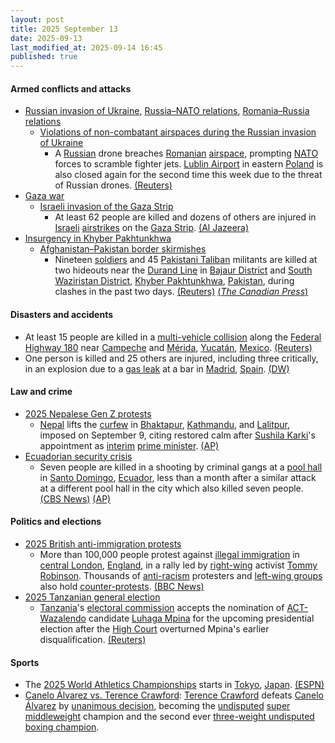 ```yaml
---
layout: post
title: 2025 September 13
date: 2025-09-13
last_modified_at: 2025-09-14 16:45
published: true
---
```



#### Armed conflicts and attacks

* [Russian invasion of Ukraine](https://en.wikipedia.org/wiki/Russian_invasion_of_Ukraine "Russian invasion of Ukraine"), [Russia–NATO relations](https://en.wikipedia.org/wiki/Russia%E2%80%93NATO_relations "Russia–NATO relations"), [Romania–Russia relations](https://en.wikipedia.org/wiki/Romania%E2%80%93Russia_relations "Romania–Russia relations")
  * [Violations of non-combatant airspaces during the Russian invasion of Ukraine](https://en.wikipedia.org/wiki/Violations_of_non-combatant_airspaces_during_the_Russian_invasion_of_Ukraine "Violations of non-combatant airspaces during the Russian invasion of Ukraine")
    * A [Russian](https://en.wikipedia.org/wiki/Russian_Armed_Forces "Russian Armed Forces") drone breaches [Romanian](https://en.wikipedia.org/wiki/Romania "Romania") [airspace](https://en.wikipedia.org/wiki/Airspace "Airspace"), prompting [NATO](https://en.wikipedia.org/wiki/NATO "NATO") forces to scramble fighter jets. [Lublin Airport](https://en.wikipedia.org/wiki/Lublin_Airport "Lublin Airport") in eastern [Poland](https://en.wikipedia.org/wiki/Poland "Poland") is also closed again for the second time this week due to the threat of Russian drones. [(Reuters)](https://www.reuters.com/world/drone-breaches-romanian-airspace-during-russian-attack-neighbouring-ukraine-2025-09-13/)
* [Gaza war](https://en.wikipedia.org/wiki/Gaza_war "Gaza war")
  * [Israeli invasion of the Gaza Strip](https://en.wikipedia.org/wiki/Israeli_invasion_of_the_Gaza_Strip "Israeli invasion of the Gaza Strip")
    * At least 62 people are killed and dozens of others are injured in [Israeli](https://en.wikipedia.org/wiki/Israel "Israel") [airstrikes](https://en.wikipedia.org/wiki/Airstrike "Airstrike") on the [Gaza Strip](https://en.wikipedia.org/wiki/Gaza_Strip "Gaza Strip"). [(Al Jazeera)](https://www.aljazeera.com/news/liveblog/2025/9/13/live-school-sheltering-displaced-palestinians-hit-by-israeli-strike)
* [Insurgency in Khyber Pakhtunkhwa](https://en.wikipedia.org/wiki/Insurgency_in_Khyber_Pakhtunkhwa "Insurgency in Khyber Pakhtunkhwa")
  * [Afghanistan–Pakistan border skirmishes](https://en.wikipedia.org/wiki/Afghanistan%E2%80%93Pakistan_clashes_%282024%E2%80%93present%29 "Afghanistan–Pakistan clashes (2024–present)")
    * Nineteen [soldiers](https://en.wikipedia.org/wiki/Pakistan_Army "Pakistan Army") and 45 [Pakistani Taliban](https://en.wikipedia.org/wiki/Pakistani_Taliban "Pakistani Taliban") militants are killed at two hideouts near the [Durand Line](https://en.wikipedia.org/wiki/Durand_Line "Durand Line") in [Bajaur District](https://en.wikipedia.org/wiki/Bajaur_District "Bajaur District") and [South Waziristan District](https://en.wikipedia.org/wiki/South_Waziristan_District "South Waziristan District"), [Khyber Pakhtunkhwa](https://en.wikipedia.org/wiki/Khyber_Pakhtunkhwa "Khyber Pakhtunkhwa"), [Pakistan](https://en.wikipedia.org/wiki/Pakistan "Pakistan"), during clashes in the past two days. [(Reuters)](https://www.reuters.com/world/asia-pacific/nineteen-pakistan-soldiers-killed-clashes-northwest-military-says-2025-09-13/) [(*The Canadian Press*)](https://www.msn.com/en-ca/news/world/pakistani-army-says-clashes-near-the-afghan-border-killed-12-soldiers-and-35-militants/ar-AA1MtaqL?ocid=winp1taskbar&cvid=c4b41ec429f74ae9a4fa6d180b6d0e24&ei=29)

#### Disasters and accidents

* At least 15 people are killed in a [multi-vehicle collision](https://en.wikipedia.org/wiki/Multi-vehicle_collision "Multi-vehicle collision") along the [Federal Highway 180](https://en.wikipedia.org/wiki/Mexican_Federal_Highway_180 "Mexican Federal Highway 180") near [Campeche](https://en.wikipedia.org/wiki/Campeche_%28city%29 "Campeche (city)") and [Mérida](https://en.wikipedia.org/wiki/M%C3%A9rida%2C_Yucat%C3%A1n "Mérida, Yucatán"), [Yucatán](https://en.wikipedia.org/wiki/Yucat%C3%A1n "Yucatán"), [Mexico](https://en.wikipedia.org/wiki/Mexico "Mexico"). [(Reuters)](https://www.reuters.com/world/americas/fiery-accident-leaves-15-dead-mexicos-yucatan-peninsula-2025-09-14/)
* One person is killed and 25 others are injured, including three critically, in an explosion due to a [gas leak](https://en.wikipedia.org/wiki/Gas_leak "Gas leak") at a bar in [Madrid](https://en.wikipedia.org/wiki/Madrid "Madrid"), [Spain](https://en.wikipedia.org/wiki/Spain "Spain"). [(DW)](https://www.dw.com/en/spain-one-killed-dozens-injured-in-madrid-bar-explosion/a-73986273)

#### Law and crime

* [2025 Nepalese Gen Z protests](https://en.wikipedia.org/wiki/2025_Nepalese_Gen_Z_protests "2025 Nepalese Gen Z protests")
  * [Nepal](https://en.wikipedia.org/wiki/Nepal "Nepal") lifts the [curfew](https://en.wikipedia.org/wiki/Curfew "Curfew") in [Bhaktapur](https://en.wikipedia.org/wiki/Bhaktapur "Bhaktapur"), [Kathmandu](https://en.wikipedia.org/wiki/Kathmandu "Kathmandu"), and [Lalitpur](https://en.wikipedia.org/wiki/Lalitpur%2C_Nepal "Lalitpur, Nepal"), imposed on September 9, citing restored calm after [Sushila Karki](https://en.wikipedia.org/wiki/Sushila_Karki "Sushila Karki")'s appointment as [interim](https://en.wikipedia.org/wiki/Interim_government_of_Sushila_Karki "Interim government of Sushila Karki") [prime minister](https://en.wikipedia.org/wiki/Prime_Minister_of_Nepal "Prime Minister of Nepal"). [(AP)](https://apnews.com/article/nepal-protests-curfew-sushila-karki-9b315d03aa5adb18cba1f28b11da4dc5)
* [Ecuadorian security crisis](https://en.wikipedia.org/wiki/Ecuadorian_security_crisis "Ecuadorian security crisis")
  * Seven people are killed in a shooting by criminal gangs at a [pool hall](https://en.wikipedia.org/wiki/Pool_hall "Pool hall") in [Santo Domingo](https://en.wikipedia.org/wiki/Santo_Domingo%2C_Ecuador "Santo Domingo, Ecuador"), [Ecuador](https://en.wikipedia.org/wiki/Ecuador "Ecuador"), less than a month after a similar attack at a different pool hall in the city which also killed seven people. [(CBS News)](https://www.cbsnews.com/news/pool-hall-mass-shooting-ecuador-deaths-latest-massacre/) [(AP)](https://apnews.com/article/ecuador-violence-gangs-shooting-pool-hall-d5aeb150ee5471368085d5d3b701ae0e)

#### Politics and elections

* [2025 British anti-immigration protests](https://en.wikipedia.org/wiki/2025_British_anti-immigration_protests "2025 British anti-immigration protests")
  * More than 100,000 people protest against [illegal immigration](https://en.wikipedia.org/wiki/Illegal_immigration "Illegal immigration") in [central London](https://en.wikipedia.org/wiki/Central_London "Central London"), [England](https://en.wikipedia.org/wiki/England "England"), in a rally led by [right-wing](https://en.wikipedia.org/wiki/Right-wing_politics "Right-wing politics") activist [Tommy Robinson](https://en.wikipedia.org/wiki/Tommy_Robinson "Tommy Robinson"). Thousands of [anti-racism](https://en.wikipedia.org/wiki/Anti-racism "Anti-racism") protesters and [left-wing groups](https://en.wikipedia.org/wiki/Left-wing_politics "Left-wing politics") also hold [counter-protests](https://en.wikipedia.org/wiki/Counter-protest "Counter-protest"). [(BBC News)](https://www.bbc.co.uk/news/articles/cwydezxl0xlo)
* [2025 Tanzanian general election](https://en.wikipedia.org/wiki/2025_Tanzanian_general_election "2025 Tanzanian general election")
  * [Tanzania](https://en.wikipedia.org/wiki/Tanzania "Tanzania")'s [electoral commission](https://en.wikipedia.org/wiki/National_Electoral_Commission_%28Tanzania%29 "National Electoral Commission (Tanzania)") accepts the nomination of [ACT-Wazalendo](https://en.wikipedia.org/wiki/ACT-Wazalendo "ACT-Wazalendo") candidate [Luhaga Mpina](https://en.wikipedia.org/wiki/Luhaga_Mpina "Luhaga Mpina") for the upcoming presidential election after the [High Court](https://en.wikipedia.org/wiki/High_Court_of_Tanzania "High Court of Tanzania") overturned Mpina's earlier disqualification. [(Reuters)](https://www.reuters.com/world/africa/opposition-candidate-mpina-cleared-contest-tanzania-presidential-election-2025-09-13/)

#### Sports

* The [2025 World Athletics Championships](https://en.wikipedia.org/wiki/2025_World_Athletics_Championships "2025 World Athletics Championships") starts in [Tokyo](https://en.wikipedia.org/wiki/Tokyo "Tokyo"), [Japan](https://en.wikipedia.org/wiki/Japan "Japan"). [(ESPN)](https://www.espn.com/olympics/story/_/id/46140438/world-athletics-championships-2025-tokyo-japan-how-watch-australia-gout-gout-nina-kennedy-medals)
* [Canelo Álvarez vs. Terence Crawford](https://en.wikipedia.org/wiki/Canelo_%C3%81lvarez_vs._Terence_Crawford "Canelo Álvarez vs. Terence Crawford"): [Terence Crawford](https://en.wikipedia.org/wiki/Terence_Crawford "Terence Crawford") defeats [Canelo Álvarez](https://en.wikipedia.org/wiki/Canelo_%C3%81lvarez "Canelo Álvarez") by [unanimous decision](https://en.wikipedia.org/wiki/Unanimous_decision "Unanimous decision"), becoming the [undisputed](https://en.wikipedia.org/wiki/Undisputed_championship_%28boxing%29 "Undisputed championship (boxing)")  [super middleweight](https://en.wikipedia.org/wiki/Super_middleweight "Super middleweight") champion and the second ever [three-weight undisputed boxing champion](https://en.wikipedia.org/wiki/List_of_undisputed_world_boxing_champions#List_of_champions_in_multiple_weight_classes "List of undisputed world boxing champions").

